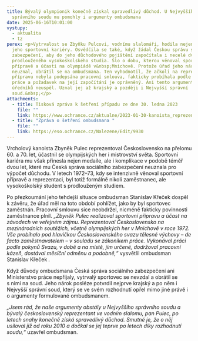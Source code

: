 ```yaml
---
title: Bývalý olympionik konečně získal spravedlivý důchod. U Nejvyššího
  správního soudu mu pomohly i argumenty ombudsmana
date: 2025-06-16T10:01:00
vystupy:
  - aktualita
  - tz
perex: <p>Vytrvalost se Zbyňku Pulcovi, vodnímu slalomáři, hodila nejen během
  jeho sportovní kariéry. Osvědčila se také, když žádal Českou správu sociálního
  zabezpečení, aby do jeho důchodového pojištění započítala i necelé dva roky
  prodlouženého vysokoškolského studia. Šlo o dobu, kterou věnoval sportovní
  přípravě a účasti na olympiádě v&nbsp;Mnichově. Protože úřad jeho nárok
  neuznal, obrátil se na ombudsmana. Ten vyhodnotil, že ačkoli na reprezentační
  přípravu nebyla podepsána pracovní smlouva, fakticky probíhala podle zákoníku
  práce a požadavek na její započítání je oprávněný. Ani tento argument však u
  úředníků neuspěl. Uznal jej až krajský a později i Nejvyšší správní
  soud.&nbsp;</p>
attachments:
  - title: Tisková zpráva k šetření případu ze dne 30. ledna 2023
    file: ""
    link: https://www.ochrance.cz/aktualne/2023-01-30-kanoista_reprezentoval_ceskoslovensko_na_mistrovstvi_sveta_i_olympiade_ted_ale_kvuli_tomu_ma_nizsi_duchod/
  - title: "Zpráva o šetření ombudsmana "
    file: ""
    link: https://eso.ochrance.cz/Nalezene/Edit/9930
---
```

<p>Vrcholový kanoista Zbyněk Pulec reprezentoval Československo na přelomu 60. a 70. let, účastnil se olympijských her i mistrovství světa. Sportovní kariéra mu však přinesla nejen medaile, ale i komplikace v&nbsp;podobě téměř dvou let, které mu Česká správa sociálního zabezpečení neuznala pro výpočet důchodu. V letech 1972–73, kdy se intenzivně věnoval sportovní přípravě a reprezentaci, byl totiž formálně nikoli zaměstnanec, ale vysokoškolský student s&nbsp;prodlouženým studiem.&nbsp;</p>
<p>Po přezkoumání jeho tehdejší situace ombudsman Stanislav Křeček dospěl k&nbsp;závěru, že úřad měl na toto období pohlížet, jako by byl sportovec zaměstnán. Pracovní smlouvu sice neobdržel, nicméně fakticky povinnosti zaměstnance plnil. 
<i>„Zbyněk Pulec realizoval sportovní přípravu a účast na závodech ve veřejném zájmu. Reprezentoval Československo na mezinárodních soutěžích, včetně olympijských her v Mnichově v roce 1972. Vše probíhalo pod hlavičkou Československého svazu tělesné výchovy – de facto zaměstnavatelem – v&nbsp;souladu se zákoníkem práce. Vykonával práci podle pokynů Svazu, v době a na místě, jím určené, dodržoval pracovní kázeň, dostával měsíční odměnu a podobně,“&nbsp;</i>vysvětlil ombudsman Stanislav Křeček
<i>.&nbsp;</i></p>
<p>Když důvody ombudsmana Česká správa sociálního zabezpečení ani Ministerstvo práce nepřijaly, vytrvalý sportovec se nevzdal a obrátil se s&nbsp;nimi na soud. Jeho nárok posléze potvrdil nejprve krajský a po něm i Nejvyšší správní soud, který se ve svém rozhodnutí opřel mimo jiné právě i o argumenty formulované ombudsmanem.</p>
<p>
<i>„Jsem rád, že naše argumenty obstály u Nejvyššího správního soudu a bývalý československý reprezentant ve vodním slalomu, pan Pulec, po letech snahy konečně získá spravedlivý důchod. Smutné je, že o něj usiloval již od&nbsp;roku 2010 a dočkal se jej teprve po letech díky rozhodnutí soudu,“</i> uzavřel ombudsman.&nbsp;</p>
